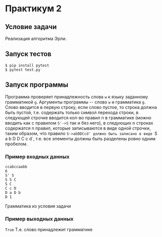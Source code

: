 # Практикум 2
## Условие задачи
Реализация алгоритма Эрли.

## Запуск тестов
```
$ pip install pytest
$ pytest test.py
```

## Запуск программы
Программа проверяет принадлежность слова `w` к языку заданному грамматикой `g`. Аргументы программы -- слово `w` и грамматика `g`. Слово вводится в первую строку, если слово пустое, то строка должна быть пустой, т.е. содержать только символ перехода строки, в следующей строчке вводится кол-во правил n в грамматике (можно вводить как с правилом `S'->S` так и без него), в следующих n строках содержатся n правил, которые записываются в виде одной строчки, таким образом, что правило `S->abDDCcd' должно быть записано в виде `S a b D D C c d`, т.е. все элементы должны быть разделены ровно одним пробелом.
### Пример входных данных
```
ccabccaabb
6
S' S
S S C
S C
C c D
D a D b
D 1
```
Грамматика из условия задачи
### Пример выходных данных
`True`
Т.е. слово принадлежит грамматике

